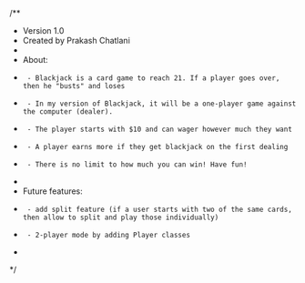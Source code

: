 /**
 * Version 1.0
 * Created by Prakash Chatlani
 *
 *  About:
 *      - Blackjack is a card game to reach 21. If a player goes over, then he "busts" and loses
 *      - In my version of Blackjack, it will be a one-player game against the computer (dealer).
 *      - The player starts with $10 and can wager however much they want
 *      - A player earns more if they get blackjack on the first dealing
 *      - There is no limit to how much you can win! Have fun!
 *
 *  Future features:
 *      - add split feature (if a user starts with two of the same cards, then allow to split and play those individually)
 *      - 2-player mode by adding Player classes
 *
 */
